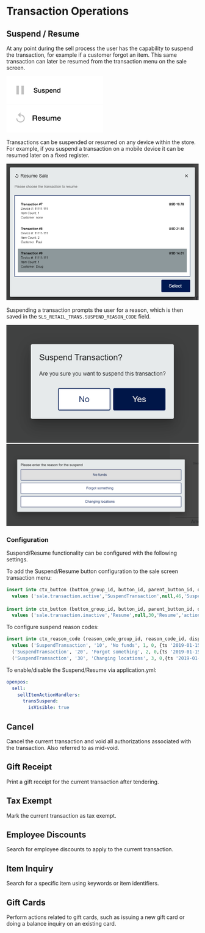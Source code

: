 # Transaction Operations

## Suspend / Resume

At any point during the sell process the user has the capability to suspend the transaction, for example if a customer forgot an item. This same transaction can later be resumed from the transaction menu on the sale screen.

![SuspendButton](assets/suspend-tag.png)
![ResumeButton](assets/resume-transaction.png)

Transactions can be suspended or resumed on any device within the store.  For example, if you suspend a transaction on a mobile device it can be resumed later on a fixed register.

![ResumeTransaction](assets/resume-transaction-list.png)

Suspending a transaction prompts the user for a reason, which is then saved in the `SLS_RETAIL_TRANS.SUSPEND_REASON_CODE` field.

![SuspendYesNo](assets/suspend-yes-no.png)
![SuspendReason](assets/suspend-reason.png)

### Configuration

Suspend/Resume functionality can be configured with the following settings.

To add the Suspend/Resume button configuration to the sale screen transaction menu:

``` sql
insert into ctx_button (button_group_id, button_id, parent_button_id, display_order, button_name, button_type, button_value, enabled, icon_type, effective_start_time, effective_end_time, create_time, create_by, last_update_time, last_update_by)
  values ('sale.transaction.active','SuspendTransaction',null,46,'Suspend','action','SuspendTransaction',1,'SuspendAction',{ts '2018-12-27 13:43:09.000'},null,{ts '2018-12-27 13:43:09.000'},'test',{ts '2018-12-27 13:43:09.000'},'you');

insert into ctx_button (button_group_id, button_id, parent_button_id, display_order, button_name, button_type, button_value, enabled, icon_type, effective_start_time, effective_end_time, create_time, create_by, last_update_time, last_update_by) 
  values ('sale.transaction.inactive','Resume',null,30,'Resume','action','Resume',1,'RetrieveAction',{ts '2019-01-18 10:23:09.000'},null,{ts '2019-01-18 10:23:09.000'},'test',{ts '2019-01-18 10:23:09.000'},'you');
```

To configure suspend reason codes:

``` sql
insert into ctx_reason_code (reason_code_group_id, reason_code_id, display_value, display_order, display_default, create_time, create_by, last_update_time, last_update_by)
  values ('SuspendTransaction', '10', 'No funds', 1, 0, {ts '2019-01-15 13:57:09.000'}, 'test',{ts '2019-01-15 13:57:09.000'}, 'you'),
  ('SuspendTransaction', '20', 'Forgot something', 2, 0,{ts '2019-01-15 13:57:09.000'},'test',{ts '2019-01-15 13:57:09.000'}, 'you'),
  ('SuspendTransaction', '30', 'Changing locations', 3, 0,{ts '2019-01-15 13:57:09.000'},'test',{ts '2019-01-15 13:57:09.000'}, 'you');
```

To enable/disable the Suspend/Resume via application.yml:

``` yml
openpos:
  sell:
    sellItemActionHandlers:
      transSuspend:
        isVisible: true
```

## Cancel

Cancel the current transaction and void all authorizations associated with the transaction. Also referred to as mid-void.

## Gift Receipt

Print a gift receipt for the current transaction after tendering.

## Tax Exempt

Mark the current transaction as tax exempt.

## Employee Discounts

Search for employee discounts to apply to the current transaction.

## Item Inquiry

Search for a specific item using keywords or item identifiers.

## Gift Cards

Perform actions related to gift cards, such as issuing a new gift card or doing a balance inquiry on an existing card.
